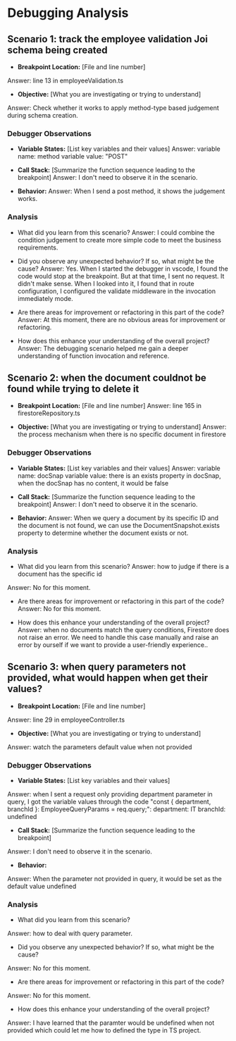 # Debugging Analysis

## Scenario 1: track the employee validation Joi schema being created

-   **Breakpoint Location:** [File and line number]

Answer: line 13 in employeeValidation.ts
-   **Objective:** [What you are investigating or trying to understand]

Answer: Check whether it works to apply method-type based judgement during schema creation.

### Debugger Observations

-   **Variable States:** [List key variables and their values]
Answer: 
variable name: method
variable value:
"POST"

-   **Call Stack:** [Summarize the function sequence leading to the breakpoint]
Answer: I don't need to observe it in the scenario.

-   **Behavior:** 
Answer:
When I send a post method, it shows the judgement works.

### Analysis

-   What did you learn from this scenario?
Answer: I could combine the condition judgement to create more simple code to meet the business requirements.

-   Did you observe any unexpected behavior? If so, what might be the cause?
Answer: Yes. When I started the debugger in vscode, I found the code would stop at the breakpoint. But at that time, I sent no request. It didn't make sense. When I looked into it, I found that in route configuration, I configured the validate middleware in the invocation immediately mode.

-   Are there areas for improvement or refactoring in this part of the code?
Answer: At this moment, there are no obvious areas for improvement or refactoring.

-   How does this enhance your understanding of the overall project?
Answer: The debugging scenario helped me gain a deeper understanding of function invocation and reference.

## Scenario 2: when the document couldnot be found while trying to delete it
-   **Breakpoint Location:** [File and line number]
Answer: line 165 in firestoreRepository.ts

-   **Objective:** [What you are investigating or trying to understand]
Answer: the process mechanism when there is no specific document in firestore 

### Debugger Observations
-   **Variable States:** [List key variables and their values]
Answer: 
variable name: docSnap
variable value:
there is an exists property in docSnap, when the docSnap has no content, it would be false

-   **Call Stack:** [Summarize the function sequence leading to the breakpoint]
Answer: I don't need to observe it in the scenario.

-   **Behavior:** 
Answer:
When we query a document by its specific ID and the document is not found, we can use the DocumentSnapshot.exists property to determine whether the document exists or not.

### Analysis
-   What did you learn from this scenario?
Answer: how to judge if there is a document has the specific id

Answer: No for this moment.
-   Are there areas for improvement or refactoring in this part of the code?
Answer: No for this moment.

-   How does this enhance your understanding of the overall project?
Answer: when no documents match the query conditions, Firestore does not raise an error. We need to handle this case manually and raise an error by ourself if we want to provide a user-friendly experience..


## Scenario 3: when query parameters not provided, what would happen when get their values?

-   **Breakpoint Location:** [File and line number]

Answer: line 29 in employeeController.ts
-   **Objective:** [What you are investigating or trying to understand]

Answer: watch the parameters default value when not provided

### Debugger Observations

-   **Variable States:** [List key variables and their values]

Answer: when I sent a request only providing department parameter in query, I got the variable values through the code
"const { department, branchId }: EmployeeQueryParams = req.query;":
department: IT
branchId: undefined
-   **Call Stack:** [Summarize the function sequence leading to the breakpoint]

Answer: I don't need to observe it in the scenario.
-   **Behavior:** 

Answer:
When the parameter not provided in query, it would be set as the default value undefined

### Analysis

-   What did you learn from this scenario?

Answer: how to deal with query parameter.
-   Did you observe any unexpected behavior? If so, what might be the cause?

Answer: No for this moment.
-   Are there areas for improvement or refactoring in this part of the code?

Answer: No for this moment.

-   How does this enhance your understanding of the overall project?

Answer: I have learned that the paramter would be undefined when not provided which could let me how to defined the type in TS project.
